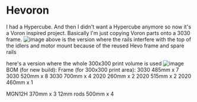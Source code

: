 # Hevoron
I had a Hypercube. And then I didn't want a Hypercube anymore so now it's a Voron inspired project. Basically I'm just copying Voron parts onto a 3030 frame.
![image](https://user-images.githubusercontent.com/100235446/160741718-ce6dace8-eb92-4ca3-af27-937ac0e5913a.png)
above is the version where the rails interfere with the top of the idlers and motor mount because of the reused Hevo frame and spare rails

here's a version where the whole 300x300 print volume is used
![image](https://user-images.githubusercontent.com/100235446/160910879-331a7437-12c2-47b1-a1b0-d31037bb7ef2.png)
BOM (for new build):
  Frame (for 300x300 print area):
  3030      485mm x 7
  3030      520mm x 8
  3030      700mm x 4
  2020      260mm x 2
  2020      515mm x 2
  2020      460mm x 1

  MGN12H    370mm x 3
  12mm rods 500mm x 4
